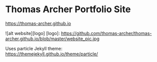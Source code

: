 # Thomas Archer Portfolio Site

https://thomas-archer.github.io

![alt website][logo]
[logo]: https://github.com/thomas-archer/thomas-archer.github.io/blob/master/website_pic.jpg


Uses particle Jekyll theme: <br>
https://themejekyll.github.io/theme/particle/
